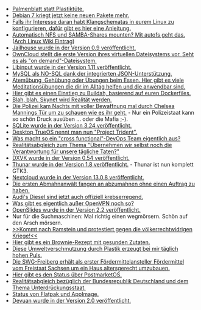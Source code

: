 * [Palmenblatt statt Plastiktüte.](https://www.careelite.de/nachhaltige-verpackungen-arekapak/)
* [Debian 7 kriegt jetzt keine neuen Pakete mehr.](https://www.pro-linux.de/news/1/25949/ende-der-unterst%C3%BCtzung-f%C3%BCr-debian-7.html)
* [Falls ihr Interesse daran habt Klangschematas in eurem Linux zu konfigurieren, dafür gibt es hier eine Anleitung.](https://opensource.com/article/18/6/sound-themes-linux)
* [Automatisch NFS und SAMBA-Shares mounten? Mit autofs geht das.](https://opensource.com/article/18/6/using-autofs-mount-nfs-shares) ([Arch Linux Wiki Eintrag](https://wiki.archlinux.org/index.php/Autofs))
* [Jailhouse wurde in der Version 0.9 veröffentlicht.](https://www.phoronix.com/scan.php?page=news_item&px=Jailhouse-0.9-Hypervisor)
* [OwnCloud stellt die erste Version ihres virtuellen Dateisystems vor. Seht es als "on demand"-Dateisystem.](https://www.pro-linux.de/news/1/25955/owncloud-desktop-client-mit-virtual-file-system.html)
* [Libinput wurde in der Version 1.11 veröffentlicht.](https://www.phoronix.com/scan.php?page=news_item&px=Libinput-1.11-Released)
* [MySQL als NO-SQL dank der integrierten JSON-Unterstützung.](https://opensource.com/article/18/6/mysql-document-store)
* [Atemübung, Gehübung oder Übungen beim Essen. Hier gibt es viele Meditationsübungen die dir im Alltag helfen und die anwendbar sind.](https://www.smarticular.net/meditation-techniken-atem-gehmeditation-essen-innere-ruhe-entspannung/)
* [Hier gibt es einen Einstieg zu Buildah, basierend auf euren Dockerfiles.](https://opensource.com/article/18/6/getting-started-buildah)
* [Blah, blah, Skynet wird Realität werden.](https://blog.fefe.de/?ts=a5e9cd4c)
* [Die Polizei kam Nachts mit voller Bewaffnung mal durch Chelsea Mannings Tür um zu schauen wie es ihr geht.](https://blog.fefe.de/?ts=a5e82bec) - Nur ein Polizeistaat kann so schön Druck ausüben ... oder die Mafia ;-).
* [SQLite wurde in der Version 3.24 veröffentlicht.](https://www.phoronix.com/scan.php?page=news_item&px=SQLite-3.24-Released-UPSERT)
* [Desktop TrueOS nennt man nun "Project Trident".](https://www.pro-linux.de/news/1/25967/trueos-orientiert-sich-neu-und-gr%C3%BCndet-projekt-trident.html)
* [Was macht so ein "cross functional"-DevOps Team eigentlich aus?](https://opensource.com/article/18/6/roles-squad-model)
* [Realitätsabgleich zum Thema "Übernehmen wir selbst noch die Verantwortung für unsere tägliche Taten?"](https://netzfrauen.org/2018/06/07/demokratie/)
* [DXVK wurde in der Version 0.54 veröffentlicht.](https://www.phoronix.com/scan.php?page=news_item&px=DXVK-0.54-Released)
* [Thunar wurde in der Version 1.8 veröffentlicht.](https://www.phoronix.com/scan.php?page=news_item&px=Xfce-Thunar-1.8-Released) - Thunar ist nun komplett GTK3.
* [Nextcloud wurde in der Version 13.0.8 veröffentlicht.](https://nextcloud.com/blog/nextcloud-13.0.3-and-12.0.8-available/)
* [Die ersten Abmahnanwält fangen an abzumahnen ohne einen Auftrag zu haben.](https://blog.fefe.de/?ts=a5e64507)
* [Audi's Diesel sind jetzt auch offiziell krebserregend.](https://blog.fefe.de/?ts=a5e6443f)
* [Was gibt es eigentlich außer OpenVPN noch so?](https://opensource.com/article/18/6/vpn-alternatives)
* [OpenSlides wurde in der Version 2.2 veröffentlicht.](https://www.pro-linux.de/news/1/25970/openslides-22-ver%C3%B6ffentlicht.html)
* Nur für die Suchmaschinen: Mal richtig einen wegmörsern. Schön auf den Arsch mörsern.
* [>>Kommt nach Ramstein und protestiert gegen die völkerrechtwidrigen Kriege!<<](https://weltnetz.tv/video/1502-kommt-nach-ramstein-und-protestiert-gegen-die-voelkerrechtwidrigen-kriege)
* [Hier gibt es ein Brownie-Rezept mit gesunden Zutaten.](https://www.smarticular.net/schoko-brownies-aus-natuerlichen-zutaten-glutenfrei-roh/)
* [Diese Umweltverschmutzung durch Plastik erzeugt bei mir täglich hohen Puls.](https://netzfrauen.org/2018/06/08/whale/)
* [Die SWG-Freiberg erhält als erster Fördermittelansteller Fördermittel vom Freistaat Sachsen um ein Haus altersgerecht umzubauen.](https://www.youtube.com/watch?v=Ru6D7I0mGAc)
* [Hier gibt es den Status über PostmarketOS.](https://lwn.net/Articles/757032)
* [Realitätsabgleich bezüglich der Bundesrepublik Deutschland und dem Thema Unterdrückungsstaat.](https://blog.fefe.de/?ts=a5e50586)
* [Status von Flatpak und AppImage.](https://kamikazow.wordpress.com/2018/06/08/adoption-of-flatpak-vs-snap-2018-edition/)
* [Devuan wurde in der Version 2.0 veröffentlicht.](https://www.phoronix.com/scan.php?page=news_item&px=Devuan-2.0-Stable-Released)
